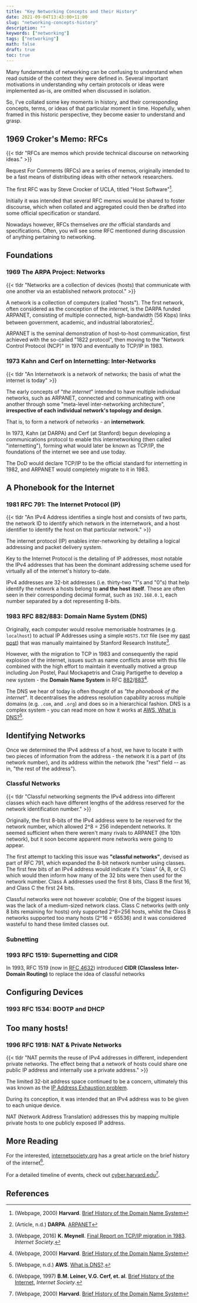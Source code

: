 ```yaml
---
title: "Key Networking Concepts and their History"
date: 2021-09-04T13:43:00+11:00
slug: "networking-concepts-history"
description: ""
keywords: ["networking"]
tags: ["networking"]
math: false
draft: true
toc: true
---
```


Many fundamentals of networking can be confusing to understand when read outside of the context they were defined in.
Several important motivations in understanding why certain protocols or ideas were implemented as-is, are omitted when discussed in isolation.

So, I've collated some key moments in history, and their corresponding concepts, terms, or ideas of that particular moment in time.
Hopefully, when framed in this historic perspective, they become easier to understand and grasp.

## 1969 Croker's Memo: RFCs

{{< tldr "RFCs are memos which provide technical discourse on networking ideas." >}}

Request For Comments (RFCs) are a series of memos, originally intended to be a fast means of distributing ideas with other network researchers.

The first RFC was by Steve Crocker of UCLA, titled "Host Software"[^ha1].

Initially it was intended that several RFC memos would be shared to foster discourse, which when collated and aggregated could then be drafted into some official specification or standard.

Nowadays however, RFCs themselves *are the* official standards and specifications.
Often, you will see some RFC mentioned during discussion of anything pertaining to networking.

## Foundations

### 1969 The ARPA Project: Networks

{{< tldr "Networks are a collection of devices (hosts) that communicate with one another via an established network protocol." >}}

A network is a collection of computers (called "hosts"). The first network, often considered as the conception of the *internet*, is the DARPA funded ARPANET, consisting of multiple connected, high-bandwidth (56 Kbps) links between government, academic, and industrial laboratories[^da1].

ARPANET is the seminal demonstration of host-to-host communication, first achieved with the so-called "1822 protocol", then moving to the "Network Control Protocol (NCP)" in 1970 and eventually to TCP/IP in 1983.

### 1973 Kahn and Cerf on Internetting: Inter-Networks

{{< tldr "An Internetwork is a network of networks; the basis of what the internet is today" >}}

The early concepts of "*the internet*" intended to have multiple individual networks, such as ARPANET, connected and communicating with one another through some "meta-level inter-networking architecture", **irrespective of each individual network's topology and design**.

That is, to form a network of networks - an **internetwork**.

In 1973, Kahn (at DARPA) and Cerf (at Stanford) begun developing a communications protocol to enable this internetworking (then called "internetting"), forming what would later be known as TCP/IP, the foundations of the internet we see and use today.

The DoD would declare TCP/IP to be the official standard for internetting in 1982, and ARPANET would completely migrate to it in 1983.

## A Phonebook for the Internet

### 1981 RFC 791: The Internet Protocol (IP)

{{< tldr "An IPv4 Address identifies a single host and consists of two parts, the network ID to identify which network in the internetwork, and a host identifier to identify the host on that particular network." >}}

The internet protocol (IP) enables inter-networking by detailing a logical addressing and packet delivery system.

Key to the Internet Protocol is the detailing of IP addresses, most notable the IPv4 addresses that has been the dominant addressing scheme used for virtually all of the internet's history to-date.

IPv4 addresses are 32-bit addresses (i.e. thirty-two "1"s and "0"s) that help identify the network a hosts belong to **and the host itself**. These are often seen in their corresponding decimal format, such as `192.168.0.1`, each number separated by a dot representing 8-bits.

### 1983 RFC 882/883: Domain Name System (DNS)

Originally, each computer would resolve memorisable hostnames (e.g. `localhost`) to actual IP Addresses using a simple `HOSTS.TXT` file (see my [past post](https://jamphan.dev/blog/cits/win10-hosts-file/)) that was manually maintained by Stanford Research Institute[^in2].

However, with the migration to TCP in 1983 and consequently the rapid explosion of the internet, issues such as name conflicts arose with this file combined with the high effort to maintain it eventually motived a group including Jon Postel, Paul Mockapetris and Craig Partigethe to develop a new system - the **Domain Name System** in RFC [882](https://datatracker.ietf.org/doc/html/rfc882)/[883](https://datatracker.ietf.org/doc/html/rfc883)[^ha1].

The DNS we hear of today is often thought of as *"the phonebook of the internet"*. It decentralises the address resolution capability across multiple domains (e.g. `.com`, and `.org`) and does so in a hierarchical fashion. DNS is a complex system - you can read more on how it works at [AWS, What is DNS?](https://aws.amazon.com/route53/what-is-dns/)[^aw1].

## Identifying Networks

Once we determined the IPv4 address of a host, we have to locate it with two pieces of information from the address - the network it is a part of (its network number), and its address within the network (the "rest" field -- as in, "the rest of the address").

### Classful Networks
{{< tldr "Classful networking segments the IPv4 address into different classes which each have different lengths of the address reserved for the network identification number." >}}

Originally, the first 8-bits of the IPv4 address were to be reserved for the network number, which allowed 2^8 = 256 independent networks. It seemed sufficient when there weren't many rivals to ARPANET (the 10th network), but it soon become apparent more networks were going to appear.

The first attempt to tackling this issue was **"classful networks"**, devised as part of RFC 791, which expanded the 8-bit network number using classes. The first few bits of an IPv4 address would indicate it's "class" (A, B, or C) which would then inform how many of the 32 bits were then used for the network number. Class A addresses used the first 8 bits, Class B the first 16, and Class C the first 24 bits.

Classful networks were not however *scalable*; One of the biggest issues was the lack of a medium-sized network class. Class C networks (with only 8 bits remaining for hosts) only supported 2^8=256 hosts, whilst the Class B networks supported too many hosts (2^16 = 65536) and it was considered wasteful to hand these limited classes out.

### Subnetting


### 1993 RFC 1519: Supernetting and CIDR

In 1993, RFC 1519 (now in [RFC 4632](https://datatracker.ietf.org/doc/html/rfc4632)) introduced **CIDR (Classless Inter-Domain Routing)** to replace the idea of classful networks

## Configuring Devices

### 1993 RFC 1534: BOOTP and DHCP

## Too many hosts!

### 1996 RFC 1918: NAT & Private Networks

{{< tldr "NAT permits the reuse of IPv4 addresses in different, independent private networks. The effect being that a network of hosts could share one public IP address and internally use a private address." >}}

The limited 32-bit address space continued to be a concern, ultimately this was known as the [IP Address Exhaustion problem](https://en.wikipedia.org/wiki/IPv4_address_exhaustion).

During its conception, it was intended that an IPv4 address was to be given to each unique device.

NAT (Network Address Translation) addresses this by mapping multiple private hosts to one publicly exposed IP address.

## More Reading

For the interested, [internetsociety.org](https://www.internetsociety.org/) has a great article on the brief history of the internet[^in1].

For a detailed timeline of events, check out [cyber.harvard.edu](https://cyber.harvard.edu/icann/pressingissues2000/briefingbook/dnshistory.html)[^ha1].

## References

[^aw1]: (Webpage, n.d.) **AWS**. [What is DNS?](https://aws.amazon.com/route53/what-is-dns/).
[^da1]: (Article, n.d.) **DARPA**. [ARPANET](https://www.darpa.mil/attachments/ARPANET_final.pdf)
[^ha1]: (Webpage, 2000) **Harvard**. [Brief History of the Domain Name System](https://cyber.harvard.edu/icann/pressingissues2000/briefingbook/dnshistory.html)
[^in1]: (Webpage, 1997) **B.M. Leiner, V.G. Cerf, et. al**. [Brief History of the Internet](https://www.internetsociety.org/internet/history-internet/brief-history-internet/), *Internet Society*.
[^in2]: (Webpage, 2016) **K. Meynell**. [Final Report on TCP/IP migration in 1983](https://www.internetsociety.org/blog/2016/09/final-report-on-tcpip-migration-in-1983/). *Internet Society*.
[^sd1]: (Webpage, n.d.) **Science Direct**. [Network Infrastructure](https://www.sciencedirect.com/topics/computer-science/network-infrastructure)

